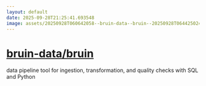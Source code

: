 ```yaml
---
layout: default
date: 2025-09-28T21:25:41.693548
image: assets/20250928T060642058--bruin-data--bruin--20250928T064425024--cropped.png
---
```


# [bruin-data/bruin](https://github.com/bruin-data/bruin)

data pipeline tool for ingestion, transformation, and quality checks with SQL and Python
